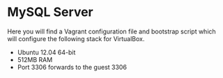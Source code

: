 MySQL Server
============

Here you will find a Vagrant configuration file and bootstrap
script which will configure the following stack for
VirtualBox.

* Ubuntu 12.04 64-bit
* 512MB RAM
* Port 3306 forwards to the guest 3306

